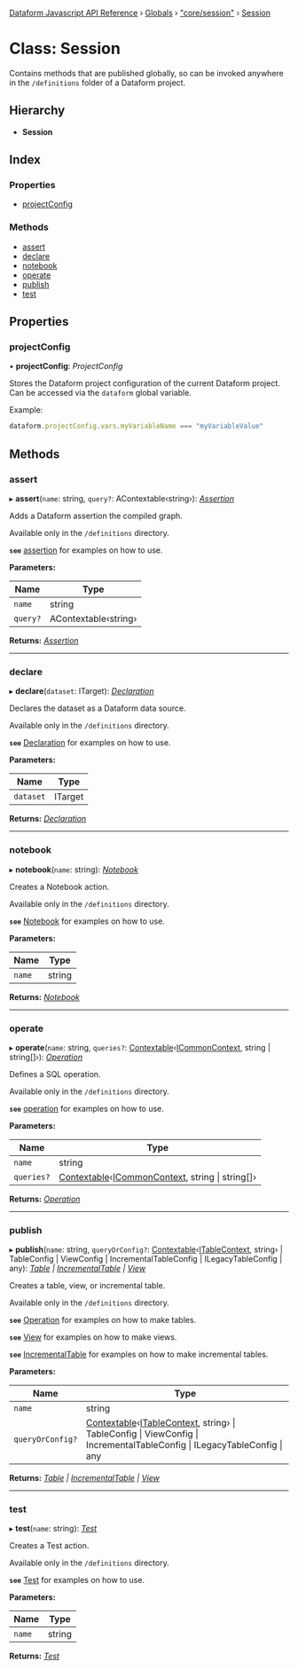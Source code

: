 [Dataform Javascript API Reference](../README.md) › [Globals](../globals.md) › ["core/session"](../modules/_core_session_.md) › [Session](_core_session_.session.md)

# Class: Session

Contains methods that are published globally, so can be invoked anywhere in the `/definitions`
folder of a Dataform project.

## Hierarchy

* **Session**

## Index

### Properties

* [projectConfig](_core_session_.session.md#projectconfig)

### Methods

* [assert](_core_session_.session.md#assert)
* [declare](_core_session_.session.md#declare)
* [notebook](_core_session_.session.md#notebook)
* [operate](_core_session_.session.md#operate)
* [publish](_core_session_.session.md#publish)
* [test](_core_session_.session.md#test)

## Properties

###  projectConfig

• **projectConfig**: *ProjectConfig*

Stores the Dataform project configuration of the current Dataform project. Can be accessed via
the `dataform` global variable.

Example:

```js
dataform.projectConfig.vars.myVariableName === "myVariableValue"
```

## Methods

###  assert

▸ **assert**(`name`: string, `query?`: AContextable‹string›): *[Assertion](_core_actions_assertion_.assertion.md)*

Adds a Dataform assertion the compiled graph.

Available only in the `/definitions` directory.

**`see`** [assertion](Assertion) for examples on how to use.

**Parameters:**

Name | Type |
------ | ------ |
`name` | string |
`query?` | AContextable‹string› |

**Returns:** *[Assertion](_core_actions_assertion_.assertion.md)*

___

###  declare

▸ **declare**(`dataset`: ITarget): *[Declaration](_core_actions_declaration_.declaration.md)*

Declares the dataset as a Dataform data source.

Available only in the `/definitions` directory.

**`see`** [Declaration](Declaration) for examples on how to use.

<!-- TODO(ekrekr): safely allow passing of config blocks as the second argument, similar to
publish. -->

**Parameters:**

Name | Type |
------ | ------ |
`dataset` | ITarget |

**Returns:** *[Declaration](_core_actions_declaration_.declaration.md)*

___

###  notebook

▸ **notebook**(`name`: string): *[Notebook](_core_actions_notebook_.notebook.md)*

Creates a Notebook action.

Available only in the `/definitions` directory.

**`see`** [Notebook](Notebook) for examples on how to use.

<!-- TODO(ekrekr): safely allow passing of config blocks as the second argument, similar to
publish. -->
<!-- TODO(ekrekr): add tests for this method -->

**Parameters:**

Name | Type |
------ | ------ |
`name` | string |

**Returns:** *[Notebook](_core_actions_notebook_.notebook.md)*

___

###  operate

▸ **operate**(`name`: string, `queries?`: [Contextable](../modules/_core_common_.md#contextable)‹[ICommonContext](../interfaces/_core_common_.icommoncontext.md), string | string[]›): *[Operation](_core_actions_operation_.operation.md)*

Defines a SQL operation.

Available only in the `/definitions` directory.

**`see`** [operation](Operation) for examples on how to use.

**Parameters:**

Name | Type |
------ | ------ |
`name` | string |
`queries?` | [Contextable](../modules/_core_common_.md#contextable)‹[ICommonContext](../interfaces/_core_common_.icommoncontext.md), string &#124; string[]› |

**Returns:** *[Operation](_core_actions_operation_.operation.md)*

___

###  publish

▸ **publish**(`name`: string, `queryOrConfig?`: [Contextable](../modules/_core_common_.md#contextable)‹[ITableContext](../interfaces/_core_actions_index_.itablecontext.md), string› | TableConfig | ViewConfig | IncrementalTableConfig | ILegacyTableConfig | any): *[Table](_core_actions_table_.table.md) | [IncrementalTable](_core_actions_incremental_table_.incrementaltable.md) | [View](_core_actions_view_.view.md)*

Creates a table, view, or incremental table.

Available only in the `/definitions` directory.

**`see`** [Operation](Operation) for examples on how to make tables.

**`see`** [View](View) for examples on how to make views.

**`see`** [IncrementalTable](IncrementalTable) for examples on how to make incremental tables.

**Parameters:**

Name | Type |
------ | ------ |
`name` | string |
`queryOrConfig?` | [Contextable](../modules/_core_common_.md#contextable)‹[ITableContext](../interfaces/_core_actions_index_.itablecontext.md), string› &#124; TableConfig &#124; ViewConfig &#124; IncrementalTableConfig &#124; ILegacyTableConfig &#124; any |

**Returns:** *[Table](_core_actions_table_.table.md) | [IncrementalTable](_core_actions_incremental_table_.incrementaltable.md) | [View](_core_actions_view_.view.md)*

___

###  test

▸ **test**(`name`: string): *[Test](_core_actions_test_.test.md)*

Creates a Test action.

Available only in the `/definitions` directory.

**`see`** [Test](Test) for examples on how to use.

<!-- TODO(ekrekr): safely allow passing of config blocks as the second argument, similar to
publish. -->
<!-- TODO(ekrekr): add tests for this method -->

**Parameters:**

Name | Type |
------ | ------ |
`name` | string |

**Returns:** *[Test](_core_actions_test_.test.md)*
